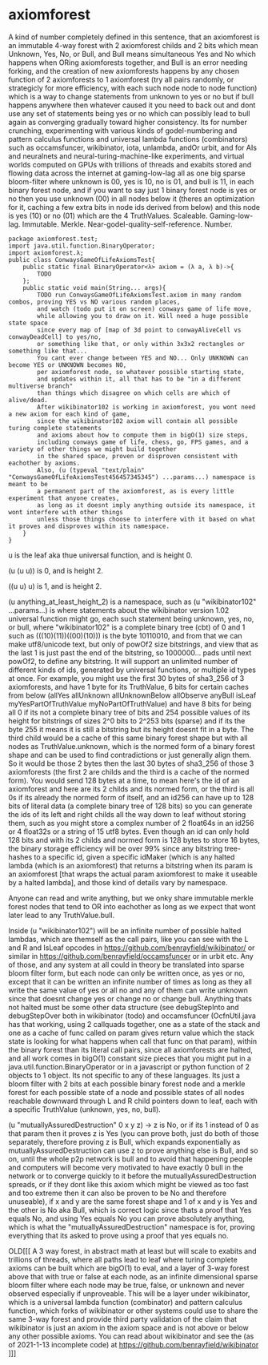 # axiomforest
A kind of number completely defined in this sentence, that an axiomforest is an immutable 4-way forest with 2 axiomforest childs and 2 bits which mean Unknown, Yes, No, or Bull, and Bull means simultaneous Yes and No which happens when ORing axiomforests together, and Bull is an error needing forking, and the creation of new axiomforests happens by any chosen function of 2 axiomforests to 1 axiomforest (try all pairs randomly, or strategicly for more efficiency, with each such node node to node function) which is a way to change statements from unknown to yes or no but if bull happens anywhere then whatever caused it you need to back out and dont use any set of statements being yes or no which can possibly lead to bull again as converging gradually toward higher consistency. Its for number crunching, experimenting with various kinds of godel-numbering and pattern calculus functions and universal lambda functions (combinators) such as occamsfuncer, wikibinator, iota, unlambda, andOr urbit, and for AIs and neuralnets and neural-turing-machine-like experiments, and virtual worlds computed on GPUs with trillions of threads and exabits stored and flowing data across the internet at gaming-low-lag all as one big sparse bloom-filter where unknown is 00, yes is 10, no is 01, and bull is 11, in each binary forest node, and if you want to say just 1 binary forest node is yes or no then you use unknown (00) in all nodes below it (theres an optimization for it, caching a few extra bits in node ids derived from below) and this node is yes (10) or no (01) which are the 4 TruthValues. Scaleable. Gaming-low-lag. Immutable. Merkle. Near-godel-quality-self-reference. Number.

```
package axiomforest.test;
import java.util.function.BinaryOperator;
import axiomforest.λ;
public class ConwaysGameOfLifeAxiomsTest{
	public static final BinaryOperator<λ> axiom = (λ a, λ b)->{
		TODO
	};
	public static void main(String... args){
		TODO run ConwaysGameOfLifeAxiomsTest.axiom in many random combos, proving YES vs NO various random places,
		and watch (todo put it on screen) conways game of life move,
		while allowing you to draw on it. Will need a huge possible state space
		since every map of [map of 3d point to conwayAliveCell vs conwayDeadCell] to yes/no,
		or something like that, or only within 3x3x2 rectangles or something like that...
		You cant ever change between YES and NO... Only UNKNOWN can become YES or UNKNOWN becomes NO,
		per axiomforest node, so whatever possible starting state,
		and updates within it, all that has to be "in a different multiverse branch"
		than things which disagree on which cells are which of alive/dead.
		After wikibinator102 is working in axiomforest, you wont need a new axiom for each kind of game,
		since the wikibinator102 axiom will contain all possible turing complete statements
		and axioms about how to compute them in bigO(1) size steps,
		including conways game of life, chess, go, FPS games, and a variety of other things we might build together
		in the shared space, proven or disproven consistent with eachother by axioms.
		Also, (u (typeval "text/plain" "ConwaysGameOfLifeAxiomsTest456457345345") ...params...) namespace is meant to be
		a permanent part of the axiomforest, as is every little experiment that anyone creates,
		as long as it doesnt imply anything outside its namespace, it wont interfere with other things
		unless those things choose to interfere with it based on what it proves and disproves within its namespace.
	}
}
```

u is the leaf aka thue universal function, and is height 0.

(u (u u)) is 0, and is height 2.

((u u) u) is 1, and is height 2.

(u anything_at_least_height_2) is a namespace, such as (u "wikibinator102" ...params...) is where statements about the wikibinator version 1.02 universal function might go, each such statement being unknown, yes, no, or bull, where "wikibinator102" is a complete binary tree (cbt) of 0 and 1 such as (((10)(11))((00)(10))) is the byte 10110010, and from that we can make utf8/unicode text, but only of powOf2 size bitstrings, and view that as the last 1 is just past the end of the bitstring, so 1000000... pads until next powOf2, to define any bitstring. It will support an unlimited number of different kinds of ids, generated by universal functions, or multiple id types at once. For example, you might use the first 30 bytes of sha3_256 of 3 axiomforests, and have 1 byte for its TruthValue, 6 bits for certain caches from below (allYes allUnknown allUnknownBelow allObserve anyBull isLeaf myYesPartOfTruthValue myNoPartOfTruthValue) and have 8 bits for being all 0 if its not a complete binary tree of bits and 254 possible values of its height for bitstrings of sizes 2^0 bits to 2^253 bits (sparse) and if its the byte 255 it means it is still a bitstring but its height doesnt fit in a byte. The third child would be a cache of this same binary forest shape but with all nodes as TruthValue.unknown, which is the normed form of a binary forest shape and can be used to find contradictions or just generally align them. So it would be those 2 bytes then the last 30 bytes of sha3_256 of those 3 axiomforests (the first 2 are childs and the third is a cache of the normed form). You would send 128 bytes at a time, to mean here's the id of an axiomforest and here are its 2 childs and its normed form, or the third is all 0s if its already the normed form of itself, and an id256 can have up to 128 bits of literal data (a complete binary tree of 128 bits) so you can generate the ids of its left and right childs all the way down to leaf without storing them, such as you might store a complex number of 2 float64s in an id256 or 4 float32s or a string of 15 utf8 bytes. Even though an id can only hold 128 bits and with its 2 childs and normed form is 128 bytes to store 16 bytes, the binary storage efficiency will be over 99% since any bitstring tree-hashes to a specific id, given a specific idMaker (which is any halted lambda (which is an axiomforest) that returns a bitstring when its param is an axiomforest [that wraps the actual param axiomforest to make it useable by a halted lambda], and those kind of details vary by namespace.

Anyone can read and write anything, but we onky share immutable merkle forest nodes that tend to OR into eachother as long as we expect that wont later lead to any TruthValue.bull.

Inside (u "wikibinator102") will be an infinite number of possible halted lambdas, which are themself as the call pairs, like you can see with the L and R and IsLeaf opcodes in https://github.com/benrayfield/wikibinator/ or similar in https://github.com/benrayfield/occamsfuncer or in urbit etc. Any of those, and any system at all could in theory be translated into sparse bloom filter form, but each node can only be written once, as yes or no, except that it can be written an infinite number of times as long as they all write the same value of yes or all no and any of them can write unknown since that doesnt change yes or change no or change bull. Anything thats not halted must be some other data structure (see debugStepInto and debugStepOver both in wikibinator (todo) and occamsfuncer (OcfnUtil.java has that working, using 2 callquads together, one as a state of the stack and one as a cache of func called on param gives return value which the stack state is looking for what happens when call that func on that param), within the binary forest than its literal call pairs, since all axiomforests are halted, and all work comes in bigO(1) constant size pieces that you might put in a java.util.function.BinaryOperator<axiomforest> or in a javascript or python function of 2 objects to 1 object. Its not specific to any of these languages. Its just a bloom filter with 2 bits at each possible binary forest node and a merkle forest for each possible state of a node and possible states of all nodes reachable downward through L and R child pointers down to leaf, each with a specific TruthValue (unknown, yes, no, bull).
  
 (u "mutuallyAssuredDestruction" 0 x y z) -> z is No, or if its 1 instead of 0 as that param then it proves z is Yes (you can prove both, just do both of those separately, therefore proving z is Bull, which expands exponentially as mutuallyAssuredDestruction can use z to prove anything else is Bull, and so on, until the whole p2p network is bull and to avoid that happening people and computers will become very motivated to have exactly 0 bull in the network or to converge quickly to it before the mutuallyAssuredDestruction spreads, or if they dont like this axiom which might be viewed as too fast and too extreme then it can also be proven to be No and therefore unuseable), if x and y are the same forest shape and 1 of x and y is Yes and the other is No aka Bull, which is correct logic since thats a proof that Yes equals No, and using Yes equals No you can prove absolutely anything, which is what the "mutuallyAssuredDestruction" namespace is for, proving everything that its asked to prove using a proof that yes equals no.

OLD[[[
A 3 way forest, in abstract math at least but will scale to exabits and trillions of threads, where all paths lead to leaf where turing complete axioms can be built which are bigO(1) to eval, and a layer of 3-way forest above that with true or false at each node, as an infinite dimensional sparse bloom filter where each node may be true, false, or unknown and never observed especially if unproveable. This will be a layer under wikibinator, which is a universal lambda function (combinator) and pattern calculus function, which forks of wikibinator or other systems could use to share the same 3-way forest and provide third party validation of the claim that wikibinator is just an axiom in the axiom space and is not above or below any other possible axioms. You can read about wikibinator and see the (as of 2021-1-13 incomplete code) at https://github.com/benrayfield/wikibinator
]]]
